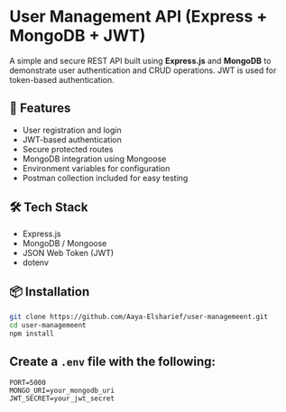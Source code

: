 # User Management API (Express + MongoDB + JWT)

A simple and secure REST API built using **Express.js** and **MongoDB** to demonstrate user authentication and CRUD operations. JWT is used for token-based authentication.

## 🚀 Features

- User registration and login
- JWT-based authentication
- Secure protected routes
- MongoDB integration using Mongoose
- Environment variables for configuration
- Postman collection included for easy testing

## 🛠️ Tech Stack

- Express.js
- MongoDB / Mongoose
- JSON Web Token (JWT)
- dotenv

## 📦 Installation

```bash
git clone https://github.com/Aaya-Elsharief/user-managemeent.git
cd user-managemeent
npm install
```

## Create a ```.env``` file with the following:
```
PORT=5000
MONGO_URI=your_mongodb_uri
JWT_SECRET=your_jwt_secret
```
